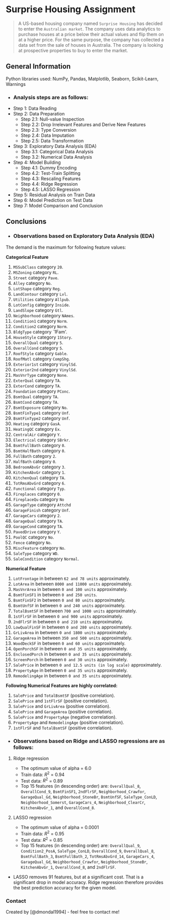 # Surprise Housing Assignment
> A US-based housing company named `Surprise Housing` has decided to enter the `Australian market`. The company uses data analytics to purchase houses at a price below their actual values and flip them on at a higher price. For the same purpose, the company has collected a data set from the sale of houses in Australia. The company is looking at prospective properties to buy to enter the market.


## General Information
Python libraries used: NumPy, Pandas, Matplotlib, Seaborn, Scikit-Learn, Warnings
- ### Analysis steps are as follows:
* Step 1: Data Reading
* Step 2: Data Preparation
  * Step 2.1: Null-value Inspection
  * Step 2.2: Drop Irrelevant Features and Derive New Features
  * Step 2.3: Type Conversion
  * Step 2.4: Data Imputation
  * Step 2.5: Data Transformation
* Step 3: Exploratory Data Analysis (EDA)
  * Step 3.1: Categorical Data Analysis
  * Step 3.2: Numerical Data Analysis
* Step 4: Model Building
  * Step 4.1: Dummy Encoding
  * Step 4.2: Test-Train Splitting
  * Step 4.3: Rescaling Features
  * Step 4.4: Ridge Regression
  * Step 4.5: LASSO Regression
* Step 5: Residual Analysis on Train Data
* Step 6: Model Prediction on Test Data
* Step 7: Model Comparison and Conclusion

## Conclusions
- ### Observations based on Exploratory Data Analysis (EDA)
The demand is the maximum for following feature values:

**Categorical Feature**

01. `MSSubClass` category `20`.     
02. `MSZoning` category `RL`.    
03. `Street` category `Pave`.
04. `Alley` category `No`.
05. `LotShape` category `Reg`.
06. `LandContour` category `Lvl`.
07. `Utilities` category `Allpub`.
08. `LotConfig` category `Inside`.
09. `LandSlope` category `Gtl`.
10. `Neighborhood` category `NAmes`.
11. `Condition1` category `Norm`.
12. `Condition2` category `Norm`.
13. `BldgType` category `1Fam'.
14. `HouseStyle` category `1Story`.
15. `OverallQual` category `5`.
16. `OverallCond` category `5`.
17. `RoofStyle` category `Gable`.
18. `RoofMatl` category `CompShg`.
19. `Exterior1st` category `VinylSd`.
20. `Exterior2nd` category `VinylSd`.
21. `MasVnrType` category `None`.
22. `ExterQual` category `TA`.
23. `ExterCond` category `TA`.
24. `Foundation` category `PConc`.
25. `BsmtQual` category `TA`.
26. `BsmtCond` category `TA`.
27. `BsmtExposure` category `No`.
28. `BsmtFinType1` category `Unf`.
29. `BsmtFinType2` category `Unf`.
30. `Heating` category `GasA`.
31. `HeatingQC` category `Ex`.
32. `CentralAir` category `Y`.
33. `Electrical` category `SBrkr`.
34. `BsmtFullBath` category `0`.
35. `BsmtHalfBath` category `0`.
36. `FullBath` category `2`.
37. `HalfBath` category `0`.
38. `BedroomAbvGr` category `3`.
39. `KitchenAbvGr` category `1`.
40. `KitchenQual` category `TA`.
41. `TotRmsAbvGrd` category `6`.
42. `Functional` category `Typ`.
43. `Fireplaces` category `0`.
44. `FireplaceQu` category `No`
45. `GarageType` category `Attchd`
46. `GarageFinish` category `Unf`.
47. `GarageCars` category `2`.
48. `GarageQual` category `TA`.
49. `GarageCond` category `TA`.
50. `PavedDrive` category `Y`.
51. `PoolQC` category `No`.
52. `Fence` category `No`.
53. `MiscFeature` category `No`.
54. `SaleType` category `WD`.
55. `SaleCondition` category `Normal`.

**Numerical Feature**

01. `LotFrontage` in between `62 and 78 units` approximately.
02. `LotArea` in between `8000 and 11000 units` approximately.
03. `MasVnrArea` in between `0 and 100 units` approximately. 
04. `BsmtFinSF1` in between `0 and 250 units`.
05. `BsmtFinSF2` in between `0 and 80 units` approximately.
06. `BsmtUnfSF` in between `0 and 240 units` approximately.
07. `TotalBsmtSF` in between `700 and 1000 units` approximately.
08. `1stFlrSF` in between `0 and 900 units` approximately.
09. `2ndFlrSF` in between `0 and 210 units` approximately.
10. `LowQualFinSF` in between `0 and 280 units` approximately. 
11. `GrLivArea` in between `0 and 1800 units` approximately.
12. `GarageArea` in between `350 and 500 units` approximately.
13. `WoodDeckSF` in between `0 and 60 units` approximately.
14. `OpenPorchSF` in between `0 and 35 units` approximately.
15. `EnclosedPorch` in between `0 and 35 units` approximately. 
16. `ScreenPorch` in between `0 and 30 units` approximately.
17. `SalePrice` in between `0 and 12.5 units (in log scale)` approximately. 
18. `PropertyAge` in between `0 and 35 units` approximately. 
19. `RemodelingAge` in between `0 and 35 units` approximately. 

**Following Numerical Features are highly correlated:**

01. `SalePrice` and `TotalBsmtSF` (positive correlation).
02. `SalePrice` and `1stFlrSF` (positive correlation).
03. `SalePrice` and `GrLivArea` (positive correlation).
04. `SalePrice` and `GarageArea` (positive correlation).
05. `SalePrice` and `PropertyAge` (negative correlation).
06. `PropertyAge` and `RemodelingAge` (positive correlation).
07. `1stFlrSF` and `TotalBsmtSF` (positive correlation).

- ### Observations based on Ridge and LASSO regressions are as follows:
01. Ridge regression 
    - The optimum value of alpha = 6.0
    - Train data: $R^2$ = 0.94 
    - Test data: $R^2$ = 0.89
    - Top 15 features (in descending order) are: `OverallQual_8`, `OverallCond_9`, `BsmtFinSF1`, `2ndFlrSF`, `Neighborhood_Crawfor`, `GarageQual_Gd`, `Neighborhood_StoneBr`, `BsmtUnfSF`, `SaleType_ConLD`, `Neighborhood_Somerst`, `GarageCars_4`, `Neighborhood_ClearCr`, `KitchenAbvGr_1`, and `OverallCond_8`.        


02. LASSO regression 
    - The optimum value of alpha = 0.0001
    - Train data: $R^2$ = 0.95
    - Test data: $R^2$ = 0.85
    - Top 15 features (in descending order) are: `OverallQual_9`, `Condition2_PosA`, `SaleType_ConLD`, `OverallCond_9`, `OverallQual_8`, `BsmtFullBath_3`, `BsmtFullBath_2`, `TotRmsAbvGrd_14`, `GarageCars_4`, `GarageQual_Gd`, `Neighborhood_Crawfor`, `Neighborhood_StoneBr`, `KitchenAbvGr_1`, `OverallCond_8`, and `2ndFlrSF`.

- LASSO removes 91 features, but at a significant cost. That is a significant drop in model accuracy. Ridge regression therefore provides the best prediction accuracy for the given model.

### Contact
Created by [@dmondal1994] - feel free to contact me!
